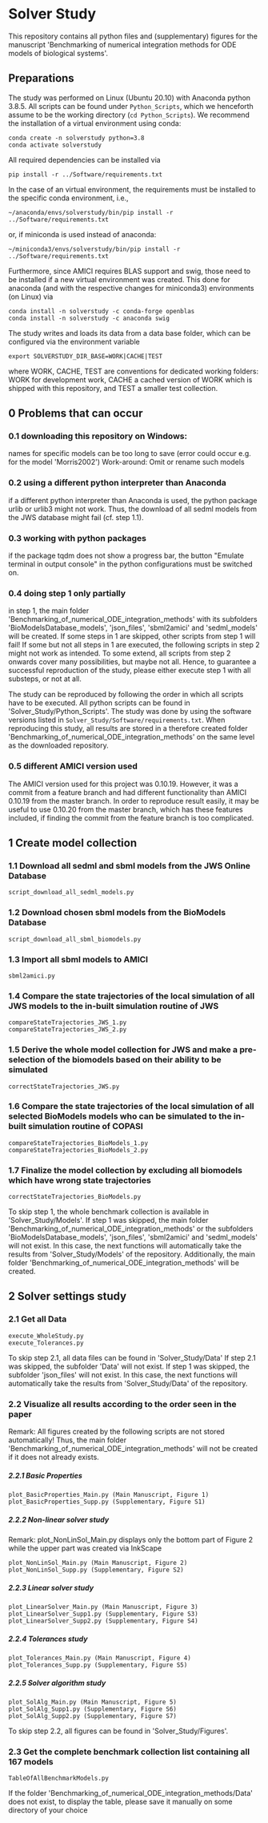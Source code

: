 # Solver Study

This repository contains all python files and (supplementary) figures for the manuscript 'Benchmarking of numerical integration methods for ODE models of biological systems'.

## Preparations

The study was performed on Linux (Ubuntu 20.10) with Anaconda python 3.8.5. 
All scripts can be found under `Python_Scripts`, which we henceforth assume to be the working directory (`cd Python_Scripts`).
We recommend the installation of a virtual environment using conda:

    conda create -n solverstudy python=3.8
    conda activate solverstudy

All required dependencies can be installed via

    pip install -r ../Software/requirements.txt

In the case of an virtual environment, the requirements must be 
installed to the specific conda environment, i.e.,

    ~/anaconda/envs/solverstudy/bin/pip install -r ../Software/requirements.txt

or, if miniconda is used instead of anaconda:

    ~/miniconda3/envs/solverstudy/bin/pip install -r ../Software/requirements.txt

Furthermore, since AMICI requires BLAS support and swig, those need to be 
installed if a new virtual environment was created. This done for anaconda 
(and with the respective changes for miniconda3) environments (on Linux) via

    conda install -n solverstudy -c conda-forge openblas
    conda install -n solverstudy -c anaconda swig

The study writes and loads its data from a data base folder, which can be configured via the environment variable

    export SOLVERSTUDY_DIR_BASE=WORK|CACHE|TEST

where WORK, CACHE, TEST are conventions for dedicated working folders: WORK for development work, CACHE a cached version of WORK which is shipped with this repository, and TEST a smaller test collection.

## 0 Problems that can occur

### 0.1 downloading this repository on Windows:

names for specific models can be too long to save (error could occur e.g. for the model 'Morris2002')
Work-around: Omit or rename such models

### 0.2 using a different python interpreter than Anaconda

if a different python interpreter than Anaconda is used, the python package urlib or urlib3 might not work. 
Thus, the download of all sedml models from the JWS database might fail (cf. step 1.1). 

### 0.3 working with python packages

if the package tqdm does not show a progress bar, the button "Emulate terminal in output console" in the
python configurations must be switched on.

### 0.4 doing step 1 only partially

in step 1, the main folder 'Benchmarking_of_numerical_ODE_integration_methods' with its subfolders 'BioModelsDatabase_models', 'json_files', 'sbml2amici' and 'sedml_models' will be created. 
If some steps in 1 are skipped, other scripts from step 1 will fail!
If some but not all steps in 1 are executed, the following scripts in step 2 might not work as intended. 
To some extend, all scripts from step 2 onwards cover many possibilities, but maybe not all.
Hence, to guarantee a successful reproduction of the study, please either execute step 1 with all substeps,
or not at all.

The study can be reproduced by following the order in which all scripts have to be executed.
All python scripts can be found in 'Solver_Study/Python_Scripts'.
The study was done by using the software versions listed in `Solver_Study/Software/requirements.txt`.
When reproducing this study, all results are stored in a therefore created folder 'Benchmarking_of_numerical_ODE_integration_methods' on the same level as 
the downloaded repository.

### 0.5 different AMICI version used

The AMICI version used for this project was 0.10.19. However, it was a commit from a feature branch and had different functionality than AMICI 0.10.19 from the master branch. In order to reproduce result easily, it may be useful to use 0.10.20 from the master branch, which has these features included, if finding the commit from the feature branch is too complicated.

## 1 Create model collection 

### 1.1 Download all sedml and sbml models from the JWS Online Database

	script_download_all_sedml_models.py

### 1.2 Download chosen sbml models from the BioModels Database

	script_download_all_sbml_biomodels.py

### 1.3 Import all sbml models to AMICI

	sbml2amici.py

### 1.4 Compare the state trajectories of the local simulation of all JWS models to the in-built simulation routine of JWS

	compareStateTrajectories_JWS_1.py
	compareStateTrajectories_JWS_2.py

### 1.5 Derive the whole model collection for JWS and make a pre-selection of the biomodels based on their ability to be simulated 

	correctStateTrajectories_JWS.py

### 1.6 Compare the state trajectories of the local simulation of all selected BioModels models who can be simulated to the in-built simulation routine of COPASI

	compareStateTrajectories_BioModels_1.py
	compareStateTrajectories_BioModels_2.py

### 1.7 Finalize the model collection by excluding all biomodels which have wrong state trajectories

	correctStateTrajectories_BioModels.py

To skip step 1, the whole benchmark collection is available in 'Solver_Study/Models'.
If step 1 was skipped, the main folder 'Benchmarking_of_numerical_ODE_integration_methods' or the subfolders 'BioModelsDatabase_models', 'json_files', 'sbml2amici' and 'sedml_models' will not exist. 
In this case, the next functions will automatically take the results from 'Solver_Study/Models' of the repository.
Additionally, the main folder 'Benchmarking_of_numerical_ODE_integration_methods' will be created. 

## 2 Solver settings study

### 2.1 Get all Data

	execute_WholeStudy.py
	execute_Tolerances.py

To skip step 2.1, all data files can be found in 'Solver_Study/Data'
If step 2.1 was skipped, the subfolder 'Data' will not exist.
If step 1 was skipped, the subfolder 'json_files' will not exist.
In this case, the next functions will automatically take the results from 'Solver_Study/Data' of the repository. 

### 2.2 Visualize all results according to the order seen in the paper

Remark: All figures created by the following scripts are not stored automatically! Thus, the main folder 'Benchmarking_of_numerical_ODE_integration_methods' will not be created if it does not already exists.

##### 2.2.1 Basic Properties

	plot_BasicProperties_Main.py (Main Manuscript, Figure 1)
 	plot_BasicProperties_Supp.py (Supplementary, Figure S1)

##### 2.2.2 Non-linear solver study

Remark: plot_NonLinSol_Main.py displays only the bottom part of Figure 2 while the upper part was created via InkScape

	plot_NonLinSol_Main.py (Main Manuscript, Figure 2)
	plot_NonLinSol_Supp.py (Supplementary, Figure S2)

##### 2.2.3 Linear solver study

	plot_LinearSolver_Main.py (Main Manuscript, Figure 3)
	plot_LinearSolver_Supp1.py (Supplementary, Figure S3)
	plot_LinearSolver_Supp2.py (Supplementary, Figure S4)

##### 2.2.4 Tolerances study
	
	plot_Tolerances_Main.py (Main Manuscript, Figure 4)
	plot_Tolerances_Supp.py (Supplementary, Figure S5)

##### 2.2.5 Solver algorithm study

	plot_SolAlg_Main.py (Main Manuscript, Figure 5)
	plot_SolAlg_Supp1.py (Supplementary, Figure S6)
	plot_SolAlg_Supp2.py (Supplementary, Figure S7)

To skip step 2.2, all figures can be found in 'Solver_Study/Figures'.

### 2.3 Get the complete benchmark collection list containing all 167 models

	TableOfAllBenchmarkModels.py

If the folder 'Benchmarking_of_numerical_ODE_integration_methods/Data' does not exist, to display the table, please save it manually on some directory of your choice
